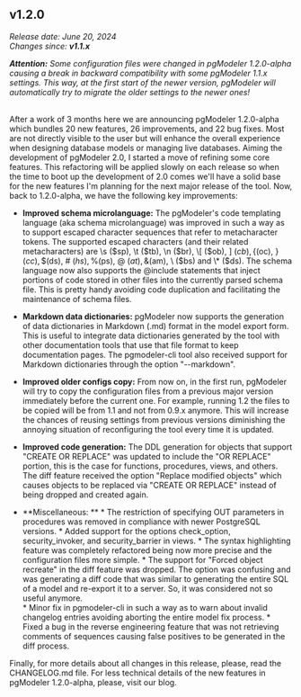 v1.2.0
------
<em>Release date: June 20, 2024</em><br/>
<em>Changes since: <strong>v1.1.x</strong></em><br/>

<em><strong>Attention:</strong> Some configuration files were changed in pgModeler 1.2.0-alpha causing a break in backward compatibility with some pgModeler 1.1.x settings. This way, at the first start of the newer version, pgModeler will automatically try to migrate the older settings to the newer ones!</em><br/><br/>

After a work of 3 months here we are announcing pgModeler 1.2.0-alpha which bundles 20 new features, 26 improvements, and 22 bug fixes. Most are not directly visible to the user but will enhance the overall experience when designing database models or managing live databases. Aiming the development of pgModeler 2.0, I started a move of refining some core features. This refactoring will be applied slowly on each release so when the time to boot up the development of 2.0 comes we'll have a solid base for the new features I'm planning for the next major release of the tool. Now, back to 1.2.0-alpha, we have the following key improvements:

* **Improved schema microlanguage:** The pgModeler's code templating language (aka schema microlanguage) was improved in such a way as to support escaped character sequences that refer to metacharacter tokens. The supported escaped characters (and their related metacharacters) are \s ($sp), \t ($tb), \n ($br), \[ ($ob), \] ($cb), \{ ($oc), \} ($cc), \$ ($ds), \# ($hs), \% ($ps), \@ ($at), \& ($am), \\ ($bs) and \* ($ds). The schema language now also supports the @include statements that inject portions of code stored in other files into the currently parsed schema file. This is pretty handy avoiding code duplication and facilitating the maintenance of schema files. <br/>

* **Markdown data dictionaries:** pgModeler now supports the generation of data dictionaries in Markdown (.md) format in the model export form. This is useful to integrate data dictionaries generated by the tool with other documentation tools that use that file format to keep documentation pages. The pgmodeler-cli tool also received support for Markdown dictionaries through the option "--markdown".
		
* **Improved older configs copy:** From now on, in the first run, pgModeler will try to copy the configuration files from a previous major version immediately before the current one. For example, running 1.2 the files to be copied will be from 1.1 and not from 0.9.x anymore. This will increase the chances of reusing settings from previous versions diminishing the annoying situation of reconfiguring the tool every time it is updated.

* **Improved code generation:** The DDL generation for objects that support "CREATE OR REPLACE" was updated to include the "OR REPLACE" portion, this is the case for functions, procedures, views, and others. The diff feature received the option "Replace modified objects" which causes objects to be replaced via "CREATE OR REPLACE" instead of being dropped and created again.

* **Miscellaneous: **
		* The restriction of specifying OUT parameters in procedures was removed in compliance with newer PostgreSQL versions.
		* Added support for the options check_option, security_invoker, and security_barrier in views.
		* The syntax highlighting feature was completely refactored being now more precise and the configuration files more simple.
		* The support for "Forced object recreate" in the diff feature was dropped. The option was confusing and was generating a diff code that was similar to generating the entire SQL of a model and re-export it to a server. So, it was considered not so useful anymore.		
		* Minor fix in pgmodeler-cli in such a way as to warn about invalid changelog entries avoiding aborting the entire model fix process.
		* Fixed a bug in the reverse engineering feature that was not retrieving comments of sequences causing false positives to be generated in the diff process.

Finally, for more details about all changes in this release, please, read the CHANGELOG.md file. For less technical details of the new features in pgModeler 1.2.0-alpha, please, visit our blog.	
